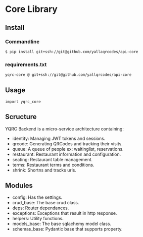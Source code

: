 # Core Library
## Install
### Commandline
```bash
$ pip install git+ssh://git@github.com/yallaqrcodes/api-core
```
### requirements.txt
```txt
yqrc-core @ git+ssh://git@github.com/yallqrcodes/api-core
```

## Usage

```python3
import yqrc_core
```

## Scructure
YQRC Backend is a micro-service architecture containing:
* identity: Managing JWT tokens and sessions.
* qrcode: Generating QRCodes and tracking their visits.
* queue: A queue of people ex: waitinglist, reservations.
* restaurant: Restaurant information and configuration.
* seating: Restaurant table management.
* terms: Restaurant terms and conditions.
* shrink: Shortns and tracks urls.

## Modules
* config: Has the settings.
* crud_base: The base crud class.
* deps: Router dependances.
* exceptions: Exceptions that result in http response.
* helpers: Utility functions.
* models_base: The base sqlachemy model class.
* schemas_base: Pydantic base that supports property.
